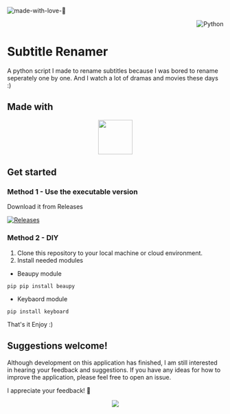 ![made-with-love-💜](https://github.com/Kavishika-Kahandawala/subtitle_renamer/assets/25774028/c51161d3-32f0-484e-ac56-1cd2e40a8af0)<p align="right"> <img src="https://img.shields.io/badge/Python-c0b9dd?style=for-the-badge&logo=python&logoColor=%234a4e69" alt="Python"> </p>

# Subtitle Renamer
A python script I made to rename subtitles because I was bored to rename seperately one by one. And I watch a lot of dramas and movies these days :)

## Made with

<p align="center">
<a href="https://www.python.org/"><img src="https://cdn.jsdelivr.net/gh/devicons/devicon@latest/icons/python/python-original.svg" height="80"/></a>
</p>



</table>

## Get started 

### Method 1 -  Use the executable version

Download it from Releases

[![Releases](https://img.shields.io/badge/Releases-cbc0d3?style=for-the-badge&logo=github&logoColor=%234a4e69)](https://github.com/Kavishika-Kahandawala/subtitle_renamer/releases/tag/windows)


### Method 2 - DIY
1. Clone this repository to your local machine or cloud environment.
2. Install needed modules

- Beaupy module
```
pip pip install beaupy
```

- Keybaord module
```
pip install keyboard
```
That's it Enjoy :)

## Suggestions welcome!
Although development on this application has finished, I am still interested in hearing your feedback and suggestions. If you have any ideas for how to improve the application, please feel free to open an issue.

I appreciate your feedback! 🥳


<p align="center">
<a href="https://www.python.org/"><img src="https://github.com/Kavishika-Kahandawala/subtitle_renamer/assets/25774028/38a3212b-481d-4ca5-98be-614ca3959737"/></a>
</p>
